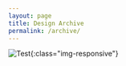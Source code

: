```yaml
---
layout: page
title: Design Archive
permalink: /archive/
---
```

![Test](../assets/images/screenshot1.jpg){:class="img-responsive"}
